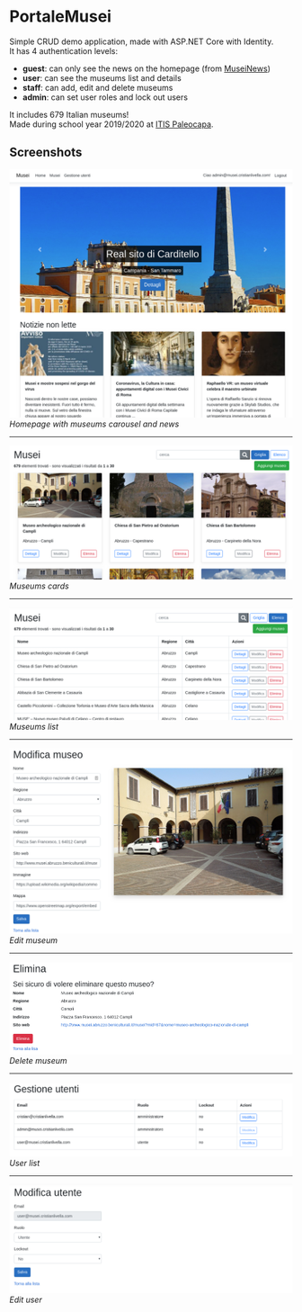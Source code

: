 # PortaleMusei
Simple CRUD demo application, made with ASP.NET Core with Identity.  
It has 4 authentication levels:
- **guest**: can only see the news on the homepage (from [MuseiNews](https://github.com/cristianlivella/MuseiNews))
- **user**: can see the museums list and details
- **staff**: can add, edit and delete museums
- **admin**: can set user roles and lock out users

It includes 679 Italian museums!  
Made during school year 2019/2020 at [ITIS Paleocapa](https://itispaleocapa.edu.it).

## Screenshots
![Homepage](Screenshots/01.png)
*Homepage with museums carousel and news*
***
![Museums cards](Screenshots/02.png)
*Museums cards*
***
![Museums list](Screenshots/03.png)
*Museums list*
***
![Edit museum](Screenshots/04.png)
*Edit museum*
***
![Delete museum](Screenshots/05.png)
*Delete museum*
***
![Users list](Screenshots/06.png)
*User list*
***
![Edit user](Screenshots/07.png)
*Edit user*
